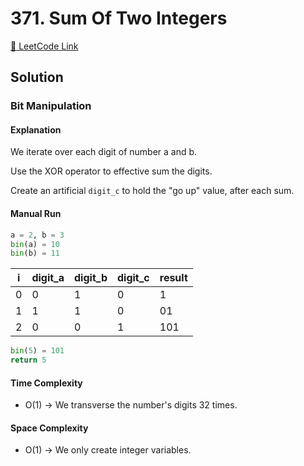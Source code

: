 # 371. Sum Of Two Integers

[🔗 LeetCode Link](https://leetcode.com/problems/sum-of-two-integers/description/)

## Solution

### Bit Manipulation

#### Explanation

We iterate over each digit of number a and b.

Use the XOR operator to effective sum the digits.

Create an artificial `digit_c` to hold the "go up" value, after each sum.

#### Manual Run

```python
a = 2, b = 3
bin(a) = 10
bin(b) = 11
```


i | digit_a | digit_b | digit_c | result
--|--|--|--|--
0 | 0 | 1 | 0 | 1
1 | 1 | 1 | 0 | 01
2 | 0 | 0 | 1 | 101


```python
bin(5) = 101
return 5
```

#### Time Complexity

- O(1) -> We transverse the number's digits 32 times.

#### Space Complexity

- O(1) -> We only create integer variables.
